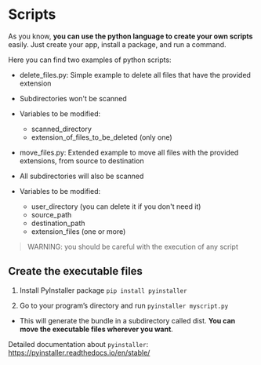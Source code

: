 # Scripts

As you know, **you can use the python language to create your own scripts** easily. Just create your app, install a package, and run a command.

Here you can find two examples of python scripts:

* delete_files.py: Simple example to delete all files that have the provided extension
* Subdirectories won't be scanned
* Variables to be modified:
  * scanned_directory
  * extension_of_files_to_be_deleted (only one)

* move_files.py: Extended example to move all files with the provided extensions, from source to destination
* All subdirectories will also be scanned
* Variables to be modified:
  * user_directory (you can delete it if you don't need it)
  * source_path
  * destination_path
  * extension_files (one or more)

> WARNING: you should be careful with the execution of any script

## Create the executable files

1. Install PyInstaller package
```pip install pyinstaller```

1. Go to your program’s directory and run
```pyinstaller myscript.py```

* This will generate the bundle in a subdirectory called dist. **You can move the executable files wherever you want**.

Detailed documentation about `pyinstaller`: <https://pyinstaller.readthedocs.io/en/stable/>
